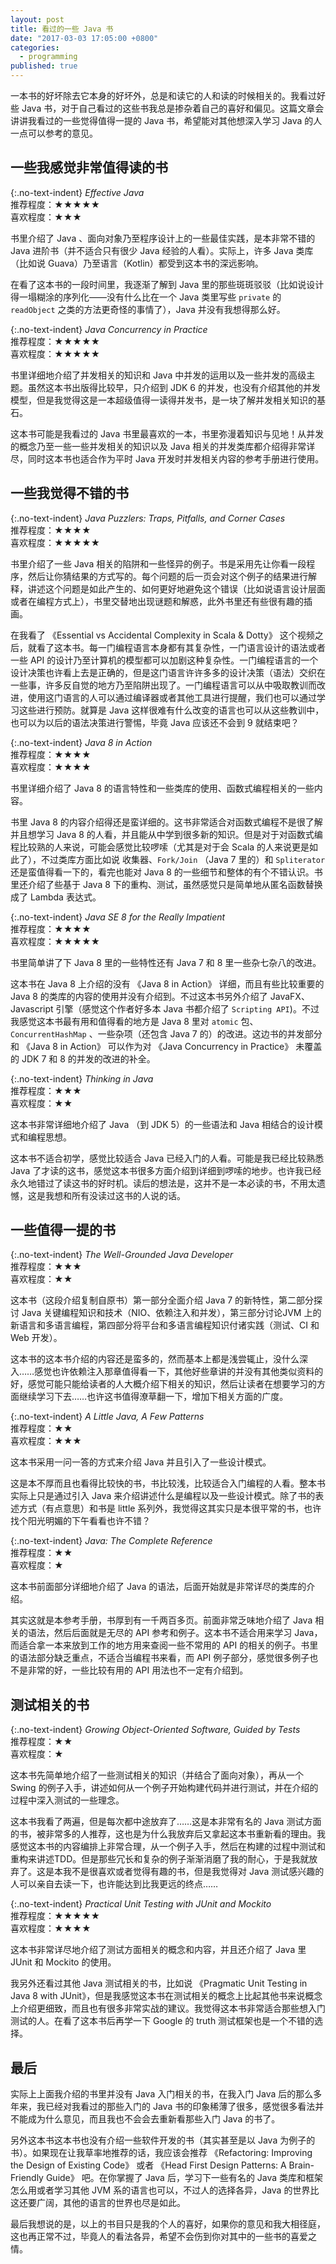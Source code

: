```yaml
---
layout: post
title: 看过的一些 Java 书
date: "2017-03-03 17:05:00 +0800"
categories: 
  - programming
published: true
---
```


一本书的好坏除去它本身的好坏外，总是和读它的人和读的时候相关的。我看过好些 Java 书，对于自己看过的这些书我总是掺杂着自己的喜好和偏见。这篇文章会讲讲我看过的一些觉得值得一提的 Java 书，希望能对其他想深入学习 Java 的人一点可以参考的意见。

## 一些我感觉非常值得读的书

{:.no-text-indent}
*Effective Java*  
推荐程度：★★★★★  
喜欢程度：★★★

书里介绍了 Java 、面向对象乃至程序设计上的一些最佳实践，是本非常不错的 Java 进阶书（并不适合只有很少 Java 经验的人看）。实际上，许多 Java 类库（比如说 Guava）乃至语言（Kotlin）都受到这本书的深远影响。

在看了这本书的一段时间里，我逐渐了解到 Java 里的那些斑斑驳驳（比如说设计得一塌糊涂的序列化——没有什么比在一个 Java 类里写些 `private` 的 `readObject` 之类的方法更奇怪的事情了），Java 并没有我想得那么好。

{:.no-text-indent}
*Java Concurrency in Practice*  
推荐程度：★★★★★  
喜欢程度：★★★★★

书里详细地介绍了并发相关的知识和 Java 中并发的运用以及一些并发的高级主题。虽然这本书出版得比较早，只介绍到 JDK 6 的并发，也没有介绍其他的并发模型，但是我觉得这是一本超级值得一读得并发书，是一块了解并发相关知识的基石。

这本书可能是我看过的 Java 书里最喜欢的一本，书里弥漫着知识与见地！从并发的概念乃至一些一些并发相关的知识以及 Java 相关的并发类库都介绍得非常详尽，同时这本书也适合作为平时 Java 开发时并发相关内容的参考手册进行使用。

## 一些我觉得不错的书

{:.no-text-indent}
*Java Puzzlers: Traps, Pitfalls, and Corner Cases*  
推荐程度：★★★★  
喜欢程度：★★★★★

书里介绍了一些 Java 相关的陷阱和一些怪异的例子。书是采用先让你看一段程序，然后让你猜结果的方式写的。每个问题的后一页会对这个例子的结果进行解释，讲述这个问题是如此产生的、如何更好地避免这个错误（比如说语言设计层面或者在编程方式上），书里交替地出现谜题和解惑，此外书里还有些很有趣的插画。

在我看了 《Essential vs Accidental Complexity in Scala & Dotty》 这个视频之后，就看了这本书。每一门编程语言本身都有其复杂性，一门语言设计的语法或者一些 API 的设计乃至计算机的模型都可以加剧这种复杂性。一门编程语言的一个设计决策也许看上去是正确的，但是这门语言许许多多的设计决策（语法）交织在一些事，许多反自觉的地方乃至陷阱出现了。一门编程语言可以从中吸取教训而改进，使用这门语言的人可以通过编译器或者其他工具进行提醒，我们也可以通过学习这些进行预防。就算是 Java 这样很难有什么改变的语言也可以从这些教训中，也可以为以后的语法决策进行警惕，毕竟 Java 应该还不会到 9 就结束吧？

{:.no-text-indent}
*Java 8 in Action*  
推荐程度：★★★★  
喜欢程度：★★★★

书里详细介绍了 Java 8 的语言特性和一些类库的使用、函数式编程相关的一些内容。

书里 Java 8 的内容介绍得还是蛮详细的。这书非常适合对函数式编程不是很了解并且想学习 Java 8 的人看，并且能从中学到很多新的知识。但是对于对函数式编程比较熟的人来说，可能会感觉比较啰嗦（尤其是对于会 Scala 的人来说更是如此了），不过类库方面比如说 收集器、`Fork/Join` （Java 7 里的）和 `Spliterator` 还是蛮值得看一下的，看完也能对 Java 8 的一些细节和整体的有个不错认识。书里还介绍了些基于 Java 8 下的重构、测试，虽然感觉只是简单地从匿名函数替换成了 Lambda 表达式。

{:.no-text-indent}
*Java SE 8 for the Really Impatient*  
推荐程度：★★★★  
喜欢程度：★★★★★

书里简单讲了下 Java 8 里的一些特性还有 Java 7 和 8 里一些杂七杂八的改进。

这本书在 Java 8 上介绍的没有 《Java 8 in Action》 详细，而且有些比较重要的 Java 8 的类库的内容的使用并没有介绍到。不过这本书另外介绍了 JavaFX、Javascript 引擎（感觉这个作者好多本 Java 书都介绍了 `Scripting API`)。不过我感觉这本书最有用和值得看的地方是 Java 8 里对 `atomic` 包、`ConcurrentHashMap` 、一些杂项（还包含 Java 7 的）的改进。这边书的并发部分和 《Java 8 in Action》 可以作为对 《Java Concurrency in Practice》 未覆盖的 JDK 7 和 8 的并发的改进的补全。

{:.no-text-indent}
*Thinking in Java*  
推荐程度：★★★  
喜欢程度：★★

这本书非常详细地介绍了 Java （到 JDK 5）的一些语法和 Java 相结合的设计模式和编程思想。

这本书不适合初学，感觉比较适合 Java 已经入门的人看。可能是我已经比较熟悉 Java 了才读的这书，感觉这本书很多方面介绍到详细到啰嗦的地步。也许我已经永久地错过了读这书的好时机。读后的想法是，这并不是一本必读的书，不用太遗憾，这是我想和所有没读过这书的人说的话。

## 一些值得一提的书

{:.no-text-indent}
*The Well-Grounded Java Developer*  
推荐程度：★★★  
喜欢程度：★★

这本书（这段介绍复制自原书）第一部分全面介绍 Java 7 的新特性，第二部分探讨 Java 关键编程知识和技术（NIO、依赖注入和并发），第三部分讨论JVM 上的新语言和多语言编程，第四部分将平台和多语言编程知识付诸实践（测试、CI 和 Web 开发）。

这本书的这本书介绍的内容还是蛮多的，然而基本上都是浅尝辄止，没什么深入……感觉也许依赖注入那章值得看一下，其他好些章讲的并没有其他类似资料的好，感觉可能只能给读者的人大概介绍下相关的知识，然后让读者在想要学习的方面继续学习下去……也许这书值得潦草翻一下，增加下相关方面的广度。

{:.no-text-indent}
*A Little Java, A Few Patterns*  
推荐程度：★★  
喜欢程度：★★★

这本书采用一问一答的方式来介绍 Java 并且引入了一些设计模式。

这是本不厚而且也看得比较快的书，书比较浅，比较适合入门编程的人看。整本书实际上只是通过引入 Java 来介绍讲述什么是编程以及一些设计模式。除了书的表述方式（有点意思）和书是 little 系列外，我觉得这其实只是本很平常的书，也许找个阳光明媚的下午看看也许不错？

{:.no-text-indent}
*Java: The Complete Reference*  
推荐程度：★★  
喜欢程度：★

这本书前面部分详细地介绍了 Java 的语法，后面开始就是非常详尽的类库的介绍。

其实这就是本参考手册，书厚到有一千两百多页。前面非常乏味地介绍了 Java 相关的语法，然后后面就是无尽的 API 参考和例子。这本书不适合用来学习 Java，而适合拿一本来放到工作的地方用来查阅一些不常用的 API 的相关的例子。书里的语法部分缺乏重点，不适合当编程书来看，而 API 例子部分，感觉很多例子也不是非常的好，一些比较有用的 API 用法也不一定有介绍到。

## 测试相关的书

{:.no-text-indent}
*Growing Object-Oriented Software, Guided by Tests*  
推荐程度：★★  
喜欢程度：★

这本书先简单地介绍了一些测试相关的知识（并结合了面向对象），再从一个 Swing 的例子入手，讲述如何从一个例子开始构建代码并进行测试，并在介绍的过程中深入测试的一些理念。

这本书我看了两遍，但是每次都中途放弃了……这是本非常有名的 Java 测试方面的书，被非常多的人推荐，这也是为什么我放弃后又拿起这本书重新看的理由。我感觉这本书的内容编排上非常合理，从一个例子入手，然后在构建的过程中测试和重构来讲述TDD。但是那些冗长和复杂的例子渐渐消磨了我的耐心，于是我就放弃了。这是本我不是很喜欢或者觉得有趣的书，但是我觉得对 Java 测试感兴趣的人可以亲自去读一下，也许能达到比我更远的终点……

{:.no-text-indent}
*Practical Unit Testing with JUnit and Mockito*  
推荐程度：★★★★★  
喜欢程度：★★★★

这本书非常详尽地介绍了测试方面相关的概念和内容，并且还介绍了 Java 里 JUnit 和 Mockito 的使用。

我另外还看过其他 Java 测试相关的书，比如说 《Pragmatic Unit Testing in Java 8 with JUnit》，但是我感觉这本书在测试相关的概念上比起其他书来说概念上介绍更细致，而且也有很多非常实战的建议。我觉得这本书非常适合那些想入门测试的人。在看了这本书后再学一下 Google 的 truth 测试框架也是一个不错的选择。

## 最后
实际上上面我介绍的书里并没有 Java 入门相关的书，在我入门 Java 后的那么多年来，我已经对我看过的那些入门的 Java 书的印象稀薄了很多，感觉很多看法并不能成为什么意见，而且我也不会会去重新看那些入门 Java 的书了。

另外这本书这本书也没有介绍一些软件开发的书（其实甚至是以 Java 为例子的书）。如果现在让我草率地推荐的话，我应该会推荐 《Refactoring: Improving the Design of Existing Code》 或者 《Head First Design Patterns: A Brain-Friendly Guide》 吧。在你掌握了 Java 后，学习下一些有名的 Java 类库和框架怎么用或者学习其他 JVM 系的语言也可以，不过人的选择各异，Java 的世界比这还要广阔，其他的语言的世界也尽是如此。

最后我想说的是，以上的书目只是我的个人的喜好，如果你的意见和我大相径庭，这也再正常不过，毕竟人的看法各异，希望不会伤到你对其中的一些书的喜爱之情。